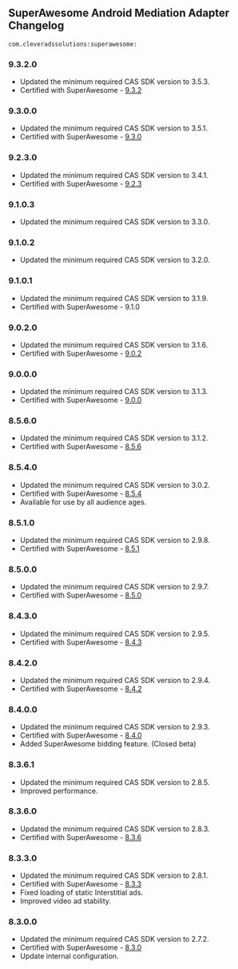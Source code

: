 ## SuperAwesome Android Mediation Adapter Changelog
`com.cleveradssolutions:superawesome:`

### 9.3.2.0
- Updated the minimum required CAS SDK version to 3.5.3.
- Certified with SuperAwesome - [9.3.2](https://dev.superawesome.com/docs/awesomeads/sdks/publisher/docs/android/releases)

### 9.3.0.0
- Updated the minimum required CAS SDK version to 3.5.1.
- Certified with SuperAwesome - [9.3.0](https://dev.superawesome.com/docs/awesomeads/sdks/publisher/docs/android/releases)

### 9.2.3.0
- Updated the minimum required CAS SDK version to 3.4.1.
- Certified with SuperAwesome - [9.2.3](https://dev.superawesome.com/docs/awesomeads/sdks/publisher/docs/android/releases)

### 9.1.0.3
- Updated the minimum required CAS SDK version to 3.3.0.

### 9.1.0.2
- Updated the minimum required CAS SDK version to 3.2.0.

### 9.1.0.1
- Updated the minimum required CAS SDK version to 3.1.9.
- Certified with SuperAwesome - 9.1.0

### 9.0.2.0
- Updated the minimum required CAS SDK version to 3.1.6.
- Certified with SuperAwesome - [9.0.2](https://github.com/SuperAwesomeLTD/sa-mobile-sdk-android)

### 9.0.0.0
- Updated the minimum required CAS SDK version to 3.1.3.
- Certified with SuperAwesome - [9.0.0](https://github.com/SuperAwesomeLTD/sa-mobile-sdk-android)

### 8.5.6.0
- Updated the minimum required CAS SDK version to 3.1.2.
- Certified with SuperAwesome - [8.5.6](https://github.com/SuperAwesomeLTD/sa-mobile-sdk-android/blob/develop/CHANGELOG.md)

### 8.5.4.0
- Updated the minimum required CAS SDK version to 3.0.2.
- Certified with SuperAwesome - [8.5.4](https://superawesomeltd.github.io/sa-mobile-sdk-android/)
- Available for use by all audience ages.

### 8.5.1.0
- Updated the minimum required CAS SDK version to 2.9.8.
- Certified with SuperAwesome - [8.5.1](https://superawesomeltd.github.io/sa-mobile-sdk-android/)

### 8.5.0.0
- Updated the minimum required CAS SDK version to 2.9.7.
- Certified with SuperAwesome - [8.5.0](https://superawesomeltd.github.io/sa-mobile-sdk-android/)

### 8.4.3.0
- Updated the minimum required CAS SDK version to 2.9.5.
- Certified with SuperAwesome - [8.4.3](https://sa-mobile-sdk-android.superawesome.tv)

### 8.4.2.0
- Updated the minimum required CAS SDK version to 2.9.4.
- Certified with SuperAwesome - [8.4.2](https://sa-mobile-sdk-android.superawesome.tv)

### 8.4.0.0
- Updated the minimum required CAS SDK version to 2.9.3.
- Certified with SuperAwesome - [8.4.0](https://sa-mobile-sdk-android.superawesome.tv)
- Added SuperAwesome bidding feature. (Closed beta)

### 8.3.6.1
- Updated the minimum required CAS SDK version to 2.8.5.
- Improved performance.

### 8.3.6.0
- Updated the minimum required CAS SDK version to 2.8.3.
- Certified with SuperAwesome - [8.3.6](https://github.com/SuperAwesomeLTD/sa-mobile-sdk-android/blob/master/CHANGELOG.md)

### 8.3.3.0
- Updated the minimum required CAS SDK version to 2.8.1.
- Certified with SuperAwesome - [8.3.3](https://github.com/SuperAwesomeLTD/sa-mobile-sdk-android/blob/master/CHANGELOG.md)
- Fixed loading of static Interstitial ads.
- Improved video ad stability.

### 8.3.0.0
- Updated the minimum required CAS SDK version to 2.7.2.
- Certified with SuperAwesome - [8.3.0](https://github.com/SuperAwesomeLTD/sa-mobile-sdk-android/blob/master/CHANGELOG.md)
- Update internal configuration.